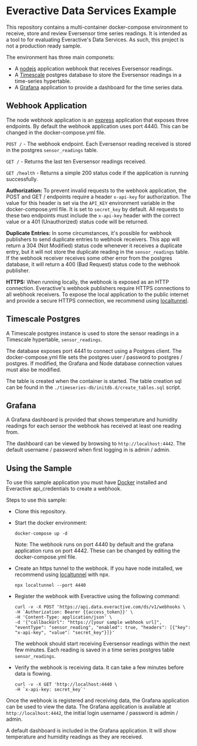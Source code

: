 # Everactive Data Services Example

This repository contains a multi-container docker-compose environment to receive, store and review Eversensor time series readings. It is intended as a tool to for evaluating Everactive's Data Services. As such, this project is not a production ready sample.

The environment has three main componets:

- A [nodejs](https://nodejs.org) application webhook that receives Eversensor readings.
- A [Timescale](https://timescale.com) postgres database to store the Eversensor readings in a time-series hypertable.
- A [Grafana](https://grafana.com) application to provide a dashboard for the time series data.

## Webhook Application

The node webhook application is an [express](https://www.npmjs.com/package/express) application that exposes three endpoints. By default the webhook application uses port 4440. This can be changed in the docker-compose.yml file.

`POST /` - The webhook endpoint. Each Eversensor reading received is stored in the postgres `sensor_readings` table.

`GET /` - Returns the last ten Eversensor readings received.

`GET /health` - Returns a simple 200 status code if the application is running successfully.

**Authorization:** To prevent invalid requests to the webhook application, the POST and GET / endpoints require a header `x-api-key` for authorization. The value for this header is set via the `API_KEY` environment variable in the docker-compose.yml file. It is set to `secret_key` by default. All requests to these two endpoints must include the `x-api-key` header with the correct value or a 401 (Unauthorized) status code will be returned.

**Duplicate Entries:** In some circumstances, it's possible for webhook publishers to send duplicate entries to webhook receivers. This app will return a 304 (Not Modified) status code whenever it receives a duplicate entry, but it will not store the duplicate reading in the `sensor_readings` table. If the webhook receiver receives some other error from the postgres database, it will return a 400 (Bad Request) status code to the webhook publisher.

**HTTPS:** When running locally, the webhook is exposed as an HTTP connection. Everactive's webhook publishers require HTTPS connections to all webhook receivers. To expose the local application to the public internet and provide a secure HTTPS connection, we recommend using [localtunnel](https://www.npmjs.com/package/localtunnel).

## Timescale Postgres

A Timescale postgres instance is used to store the sensor readings in a Timescale hypertable, `sensor_readings`.

The database exposes port 4441 to connect using a Postgres client. The docker-compose.yml file sets the postgres user / password to postgres / postgres. If modified, the Grafana and Node database connection values must also be modified.

The table is created when the container is started. The table creation sql can be found in the `./timeseries-db/initdb.d/create_tables.sql` script.

## Grafana

A Grafana dashboard is provided that shows temperature and humidity readings for each sensor the webhook has received at least one reading from.

The dashboard can be viewed by browsing to `http://localhost:4442`. The default username / password when first logging in is admin / admin.

## Using the Sample

To use this sample application you must have [Docker](https://docker.com) installed and Everactive api_credentials to create a webhook.

Steps to use this sample:

- Clone this repository.
- Start the docker environment:
  ```
  docker-compose up -d
  ```
  Note: The webhook runs on port 4440 by default and the grafana application runs on port 4442. These can be changed by editing the docker-compose.yml file.
- Create an https tunnel to the webhook. If you have node installed, we recommend using [localtunnel](https://www.npmjs.com/package/localtunnel) with npx.
  ```
  npx localtunnel --port 4440
  ```
- Register the webhook with Everactive using the following command:

  ```
  curl -v -X POST 'https://api.data.everactive.com/ds/v1/webhooks \
  -H `Authorization: Bearer {{access_token}}' \
  -H 'Content-Type: application/json' \
  -d '{"callbackUrl": "https://[your sample webhook url]", "eventType": "sensor_reading", "enabled": true, "headers": [{"key": "x-api-key", "value": "secret_key"}]}'
  ```

  The webhook should start receiving Eversensor readings within the next few minutes. Each reading is saved in a time series postgres table `sensor_readings`.

- Verify the webhook is receiving data. It can take a few minutes before data is flowing.
  ```
  curl -v -X GET 'http://localhost:4440 \
  -H `x-api-key: secret_key`'
  ```

Once the webhook is registered and receiving data, the Grafana application can be used to view the data. The Grafana application is available at `http://localhost:4442`, the initial login username / password is admin / admin.

A default dashboard is included in the Grafana application. It will show temperature and humidity readings as they are received.
